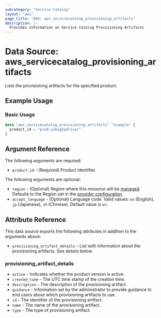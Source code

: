 ```yaml
---
subcategory: "Service Catalog"
layout: "aws"
page_title: "AWS: aws_servicecatalog_provisioning_artifacts"
description: |-
  Provides information on Service Catalog Provisioning Artifacts
---
```


# Data Source: aws_servicecatalog_provisioning_artifacts

Lists the provisioning artifacts for the specified product.

## Example Usage

### Basic Usage

```terraform
data "aws_servicecatalog_provisioning_artifacts" "example" {
  product_id = "prod-yakog5pdriver"
}
```

## Argument Reference

The following arguments are required:

* `product_id` - (Required) Product identifier.

The following arguments are optional:

* `region` - (Optional) Region where this resource will be [managed](https://docs.aws.amazon.com/general/latest/gr/rande.html#regional-endpoints). Defaults to the Region set in the [provider configuration](https://registry.terraform.io/providers/hashicorp/aws/latest/docs#aws-configuration-reference).
* `accept_language` - (Optional) Language code. Valid values: `en` (English), `jp` (Japanese), `zh` (Chinese). Default value is `en`.

## Attribute Reference

This data source exports the following attributes in addition to the arguments above:

* `provisioning_artifact_details` - List with information about the provisioning artifacts. See details below.

### provisioning_artifact_details

* `active` - Indicates whether the product version is active.
* `created_time` - The UTC time stamp of the creation time.
* `description` - The description of the provisioning artifact.
* `guidance` - Information set by the administrator to provide guidance to end users about which provisioning artifacts to use.
* `id` - The identifier of the provisioning artifact.
* `name` - The name of the provisioning artifact.
* `type` - The type of provisioning artifact.

